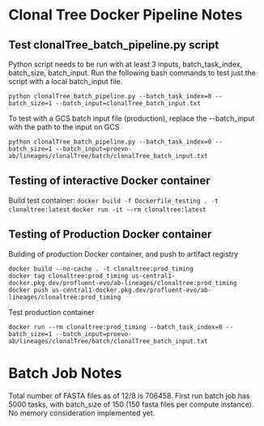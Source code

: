 # Clonal Tree Docker Pipeline Notes

## Test clonalTree_batch_pipeline.py script

Python script needs to be run with at least 3 inputs, batch_task_index, batch_size, batch_input. Run the following bash commands to test just the script with a local batch_input file.
```
python clonalTree_batch_pipeline.py --batch_task_index=0 --batch_size=1 --batch_input=clonalTree_batch_input.txt
```

To test with a GCS batch input file (production), replace the --batch_input with the path to the input on GCS
```
python clonalTree_batch_pipeline.py --batch_task_index=0 --batch_size=1 --batch_input=proevo-ab/lineages/clonalTree/batch/clonalTree_batch_input.txt
```

## Testing of interactive Docker container
Build test container: 
```docker build -f Dockerfile_testing . -t clonaltree:latest```
```docker run -it --rm clonaltree:latest```

## Testing of Production Docker container

Building of production Docker container, and push to artifact registry
```
docker build --no-cache . -t clonaltree:prod_timing
docker tag clonaltree:prod_timing us-central1-docker.pkg.dev/profluent-evo/ab-lineages/clonaltree:prod_timing
docker push us-central1-docker.pkg.dev/profluent-evo/ab-lineages/clonaltree:prod_timing
```

Test production container
```
docker run --rm clonaltree:prod_timing --batch_task_index=0 --batch_size=1 --batch_input=proevo-ab/lineages/clonalTree/batch/clonalTree_batch_input.txt
```

# Batch Job Notes

Total number of FASTA files as of 12/8 is 706458. First run batch job has 5000 tasks, with batch_size of 150 (150 fasta files per compute instance). No memory consideration implemented yet.